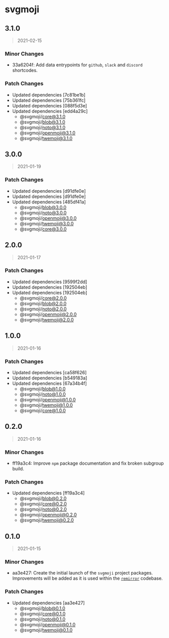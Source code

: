 # svgmoji

## 3.1.0

> 2021-02-15

### Minor Changes

- 33a6204f: Add data entrypoints for `github`, `slack` and `discord` shortcodes.

### Patch Changes

- Updated dependencies [7c81be1b]
- Updated dependencies [75b361fc]
- Updated dependencies [088f5d3e]
- Updated dependencies [edd4a29c]
  - @svgmoji/core@3.1.0
  - @svgmoji/blob@3.1.0
  - @svgmoji/noto@3.1.0
  - @svgmoji/openmoji@3.1.0
  - @svgmoji/twemoji@3.1.0

## 3.0.0

> 2021-01-19

### Patch Changes

- Updated dependencies [d91dfe0e]
- Updated dependencies [d91dfe0e]
- Updated dependencies [485df41a]
  - @svgmoji/blob@3.0.0
  - @svgmoji/noto@3.0.0
  - @svgmoji/openmoji@3.0.0
  - @svgmoji/twemoji@3.0.0
  - @svgmoji/core@3.0.0

## 2.0.0

> 2021-01-17

### Patch Changes

- Updated dependencies [9599f2dd]
- Updated dependencies [192504eb]
- Updated dependencies [192504eb]
  - @svgmoji/core@2.0.0
  - @svgmoji/blob@2.0.0
  - @svgmoji/noto@2.0.0
  - @svgmoji/openmoji@2.0.0
  - @svgmoji/twemoji@2.0.0

## 1.0.0

> 2021-01-16

### Patch Changes

- Updated dependencies [ca58f626]
- Updated dependencies [b549183a]
- Updated dependencies [67a34b4f]
  - @svgmoji/blob@1.0.0
  - @svgmoji/noto@1.0.0
  - @svgmoji/openmoji@1.0.0
  - @svgmoji/twemoji@1.0.0
  - @svgmoji/core@1.0.0

## 0.2.0

> 2021-01-16

### Minor Changes

- ff19a3c4: Improve `npm` package documentation and fix broken subgroup build.

### Patch Changes

- Updated dependencies [ff19a3c4]
  - @svgmoji/blob@0.2.0
  - @svgmoji/core@0.2.0
  - @svgmoji/noto@0.2.0
  - @svgmoji/openmoji@0.2.0
  - @svgmoji/twemoji@0.2.0

## 0.1.0

> 2021-01-15

### Minor Changes

- aa3e427: Create the initial launch of the `svgmoji` project packages. Improvements will be added as it is used within the [`remirror`](https://remirror.io) codebase.

### Patch Changes

- Updated dependencies [aa3e427]
  - @svgmoji/blob@0.1.0
  - @svgmoji/core@0.1.0
  - @svgmoji/noto@0.1.0
  - @svgmoji/openmoji@0.1.0
  - @svgmoji/twemoji@0.1.0
